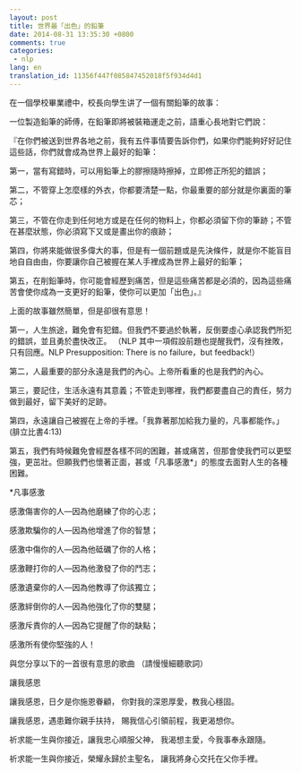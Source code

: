 ```yaml
---
layout: post
title: 世界最「出色」的鉛筆
date: 2014-08-31 13:35:30 +0800
comments: true
categories:
 - nlp
lang: en
translation_id: 11356f447f085847452018f5f934d4d1
---
```


在一個學校畢業禮中，校長向學生讲了一個有關鉛筆的故事：

一位製造鉛筆的師傅，在鉛筆即將被裝箱運走之前，語重心長地對它們說：

『在你們被送到世界各地之前，我有五件事情要告訴你們，如果你們能夠好好記住這些話，你們就會成為世界上最好的鉛筆：

第一，當有寫錯時，可以用鉛筆上的膠擦隨時擦掉，立即修正所犯的錯誤；

第二，不管穿上怎麼樣的外衣，你都要清楚一點，你最重要的部分就是你裏面的筆芯；

第三，不管在你走到任何地方或是在任何的物料上，你都必須留下你的筆跡；不管在甚麼狀態，你必須寫下又或是畫出你的痕跡；

第四，你將來能做很多偉大的事，但是有一個前題或是先決條件，就是你不能盲目地自自由由，你要讓你自己被握在某人手裡成為世界上最好的鉛筆；

第五，在削鉛筆時，你可能會經歷到痛苦，但是這些痛苦都是必須的，因為這些痛苦會使你成為一支更好的鉛筆，使你可以更加「出色」。』



上面的故事雖然簡單，但是卻很有意思！

第一，人生旅途，難免會有犯錯。但我們不要過於執著，反倒要虛心承認我們所犯的錯誤，並且勇於盡快改正。 （NLP 其中一項假設前題也提醒我們，沒有挫敗，只有回應。NLP Presupposition: There is no failure，but feedback!）

第二，人最重要的部分永遠是我們的內心。上帝所看重的也是我們的內心。

第三，要記住，生活永遠有其意義；不管走到哪裡，我們都要盡自己的責任，努力做到最好，留下美好的足跡。

第四，永遠讓自己被握在上帝的手裡。「我靠著那加給我力量的，凡事都能作。」(腓立比書4:13)

第五，我們有時候難免會經歷各樣不同的困難，甚或痛苦，但那會使我們可以更堅強，更茁壯。但願我們也懷著正面，甚或「凡事感激*」的態度去面對人生的各種困難。

*凡事感激



感激傷害你的人—因為他磨練了你的心志；

感激欺騙你的人—因為他增進了你的智慧；

感激中傷你的人—因為他砥礪了你的人格；

感激鞭打你的人—因為他激發了你的鬥志；

感激遺棄你的人—因為他教導了你該獨立；

感激絆倒你的人—因為他強化了你的雙腿；

感激斥責你的人—因為它提醒了你的缺點；

感激所有使你堅強的人！



與您分享以下的一首很有意思的歌曲 （請慢慢細聽歌詞）

讓我感恩

讓我感恩，日夕是你施恩眷顧，
你對我的深恩厚愛，教我心穩固。

讓我感恩，遇患難你親手扶持，
賜我信心引領前程，我更渴想你。

祈求能一生與你接近，讓我忠心順服父神，
我渴想主愛，今我事奉永跟隨。

祈求能一生與你接近，榮耀永歸於主聖名，
讓我將身心交托在父你手裡。
